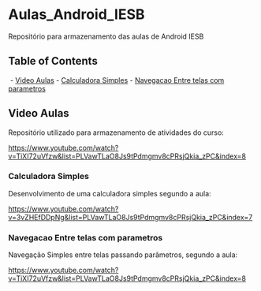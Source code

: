 # Aulas_Android_IESB
Repositório para armazenamento das aulas de Android IESB



## Table of Contents
  - [Video Aulas](#video-aulas)
    - [Calculadora Simples](#calculadora-simples)
    - [Navegacao Entre telas com parametros](#navegacao-entre-telas-com-parametros)
















## Video Aulas

Repositório utilizado para armazenamento de atividades do curso:

https://www.youtube.com/watch?v=TiXI72uVfzw&list=PLVawTLaO8Js9tPdmgmv8cPRsjQkia_zPC&index=8

### Calculadora Simples
Desenvolvimento de uma calculadora simples segundo a aula:

https://www.youtube.com/watch?v=3vZHEfDDpNg&list=PLVawTLaO8Js9tPdmgmv8cPRsjQkia_zPC&index=7


### Navegacao Entre telas com parametros
Navegação Simples entre telas passando parâmetros, segundo a aula:

https://www.youtube.com/watch?v=TiXI72uVfzw&list=PLVawTLaO8Js9tPdmgmv8cPRsjQkia_zPC&index=8




